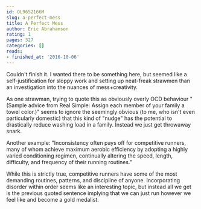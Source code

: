 ```yaml
---
id: OL9652166M
slug: a-perfect-mess
title: A Perfect Mess
author: Eric Abrahamson
rating: 1
pages: 327
categories: []
reads:
- finished_at: '2016-10-06'
---
```

Couldn't finish it. I wanted there to be something here, but seemed like a self-justification for sloppy work and setting up neat-freak strawmen than an investigation into the nuances of mess+creativity. 

As one strawman, trying to quote this as obviously overly OCD behaviour "(Sample advice from Real Simple: Assign each member of your family a towel color.)" seems to ignore the seemingly obvious (to me, who isn't even particularly domestic) that this kind of "nudge" has the potential to drastically reduce washing load in a family. Instead we just get throwaway snark.

Another example: "Inconsistency often pays off for competitive runners, many of whom achieve maximum aerobic efficiency by adopting a highly varied conditioning regimen, continually altering the speed, length, difficulty, and frequency of their running routines."

While this is strictly true, competitive runners have some of the most demanding routines, patterns, and discipline of anyone. Incorporating disorder within order seems like an interesting topic, but instead all we get is the previous quoted sentence implying that we can just run however we feel like and become a gold medalist.
